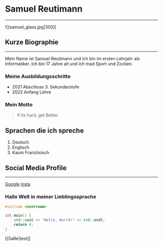 # Samuel Reutimann
--- 
![[samuel_glass.jpg|300]]

## Kurze Biographie
--- 
Mein Name ist Samuel Reutimann und ich bin im ersten Lehrjahr als Informatiker. Ich bin 17 Jahre alt und ich mad Sport und Zocken. 

### Meine Ausbildungsschritte
- 2021 Abschluss 3. Sekundarstufe
- 2022 Anfang Lehre
### Mein Motto
> If its hard, get Better.


## Sprachen die ich spreche
1. Deutsch
2. Englisch
3. Kaum Französisch

## Social Media Profile
---
[Google](https://www.google.com)
[insta](https://www.instagram.com)

### Hallo Welt in meiner Lieblingssprache

```cpp
#include <iostream>

int main() {
    std::cout << "Hello, World!" << std::endl;
    return 0;
}

```

[[SaRe|test]]